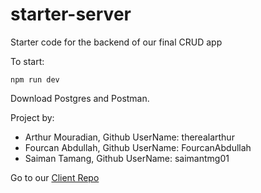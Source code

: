 # starter-server

Starter code for the backend of our final CRUD app

To start:

`npm run dev`

Download Postgres and Postman. 

Project by:
- Arthur Mouradian, Github UserName: therealarthur
- Fourcan Abdullah, Github UserName: FourcanAbdullah
- Saiman Tamang, Github UserName: saimantmg01

Go to our [Client Repo](https://github.com/FourcanAbdullah/SchoolClient_side)